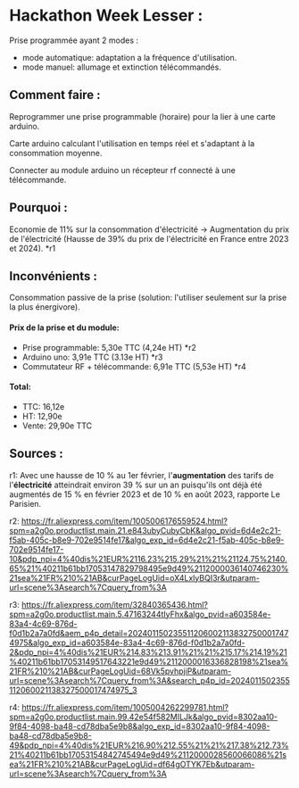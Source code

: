 # Hackathon Week Lesser :

Prise programmée ayant 2 modes :

- mode automatique: adaptation a la fréquence d'utilisation. 
- mode manuel: allumage et extinction télécommandés.

## Comment faire :

Reprogrammer une prise programmable (horaire) pour la lier à une carte arduino. <br>

Carte arduino calculant l'utilisation en temps réel et s'adaptant à la consommation moyenne. <br>

Connecter au module arduino un récepteur rf connecté à une télécommande. <br>

## Pourquoi :

Economie de 11% sur la consommation d'électricité -> Augmentation du prix de l'électricité (Hausse de 39% du prix de l'électricité en France entre 2023 et 2024). *r1

## Inconvénients :

Consommation passive de la prise (solution: l'utiliser seulement sur la prise la plus énergivore).

#### Prix de la prise et du module:

- Prise programmable: 5,30e TTC (4,24e HT) *r2
- Arduino uno: 3,91e TTC (3.13e HT) *r3
- Commutateur RF + télécommande: 6,91e TTC (5,53e HT) *r4

#### Total:

- TTC: 16,12e
- HT: 12,90e
- Vente: 29,90e TTC

## Sources :

r1: Avec une hausse de 10 % au 1er février, l'**augmentation** des tarifs de l'**électricité** atteindrait environ 39 % sur un an puisqu'ils ont déjà été augmentés de 15 % en février 2023 et de 10 % en août 2023, rapporte Le Parisien. <br>

r2: https://fr.aliexpress.com/item/1005006176559524.html?spm=a2g0o.productlist.main.21.e843ubyCubyCbK&algo_pvid=6d4e2c21-f5ab-405c-b8e9-702e9514fe17&algo_exp_id=6d4e2c21-f5ab-405c-b8e9-702e9514fe17-10&pdp_npi=4%40dis%21EUR%2116.23%215.29%21%21%21124.75%2140.65%21%40211b61bb17053147829798495e9d49%2112000036140746230%21sea%21FR%210%21AB&curPageLogUid=oX4LxlyBQI3r&utparam-url=scene%3Asearch%7Cquery_from%3A <br>

r3: https://fr.aliexpress.com/item/32840365436.html?spm=a2g0o.productlist.main.5.47163244tIyFhx&algo_pvid=a603584e-83a4-4c69-876d-f0d1b2a7a0fd&aem_p4p_detail=2024011502355112060021138327500017474975&algo_exp_id=a603584e-83a4-4c69-876d-f0d1b2a7a0fd-2&pdp_npi=4%40dis%21EUR%214.83%213.91%21%21%215.17%214.19%21%40211b61bb17053149517643221e9d49%2112000016336828198%21sea%21FR%210%21AB&curPageLogUid=68Vk5pvhpjiP&utparam-url=scene%3Asearch%7Cquery_from%3A&search_p4p_id=2024011502355112060021138327500017474975_3 <br>

r4: https://fr.aliexpress.com/item/1005004262299781.html?spm=a2g0o.productlist.main.99.42e54f582MILJk&algo_pvid=8302aa10-9f84-4098-ba48-cd78dba5e9b8&algo_exp_id=8302aa10-9f84-4098-ba48-cd78dba5e9b8-49&pdp_npi=4%40dis%21EUR%216.90%212.55%21%21%217.38%212.73%21%40211b61bb17053154842745494e9d49%2112000028560066086%21sea%21FR%210%21AB&curPageLogUid=df64gOTYK7Eb&utparam-url=scene%3Asearch%7Cquery_from%3A <br>
